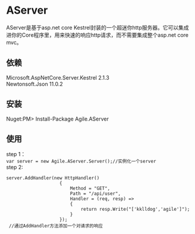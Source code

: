 # AServer
AServer是基于asp.net core Kestrel封装的一个超迷你http服务器。它可以集成进你的Core程序里，用来快速的响应http请求，而不需要集成整个asp.net core mvc。
## 依赖
Microsoft.AspNetCore.Server.Kestrel 2.1.3  
Newtonsoft.Json 11.0.2
## 安装  
Nuget:PM> Install-Package Agile.AServer  
## 使用  
step 1：  
```var server = new Agile.AServer.Server();//实例化一个server```  
step 2:
```
server.AddHandler(new HttpHandler()
                    {
                        Method = "GET",
                        Path = "/api/user",
                        Handler = (req, resp) =>
                        {
                            return resp.Write("['kklldog','agile']");
                        }
                    });
 //通过AddHandler方法添加一个对请求的响应
```
